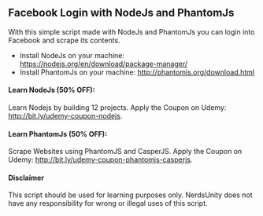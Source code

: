 ## Facebook Login with NodeJs and PhantomJs

With this simple script made with NodeJs and PhantomJs you can login into Facebook and scrape its contents.

  - Install NodeJs on your machine: https://nodejs.org/en/download/package-manager/
  - Install PhantomJs on your machine: http://phantomjs.org/download.html

#### Learn NodeJs (50% OFF):

Learn Nodejs by building 12 projects. Apply the Coupon on Udemy: http://bit.ly/udemy-coupon-nodejs.

#### Learn PhantomJs (50% OFF):

Scrape Websites using PhantomJS and CasperJS. Apply the Coupon on Udemy: http://bit.ly/udemy-coupon-phantomjs-casperjs. 

#### Disclaimer

This script should be used for learning purposes only. NerdsUnity does not have any responsibility for wrong or illegal uses of this script.


